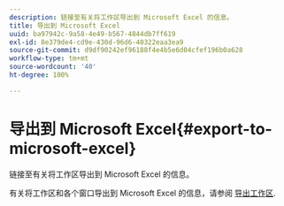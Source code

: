 ```yaml
---
description: 链接至有关将工作区导出到 Microsoft Excel 的信息。
title: 导出到 Microsoft Excel
uuid: ba97942c-9a58-4e49-b567-4844db7ff619
exl-id: 8e379de4-cd9e-430d-96d6-40322eaa3ea9
source-git-commit: d9df90242ef96188f4e4b5e6d04cfef196b0a628
workflow-type: tm+mt
source-wordcount: '40'
ht-degree: 100%

---
```


# 导出到 Microsoft Excel{#export-to-microsoft-excel}

链接至有关将工作区导出到 Microsoft Excel 的信息。

有关将工作区和各个窗口导出到 Microsoft Excel 的信息，请参阅 [导出工作区](../../../../home/c-get-started/c-work-worksp/c-ex-wksp.md#concept-27e4457bd14b43f198071e38d85d6d2f).
